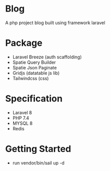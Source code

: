 # Blog
A php project blog built using framework laravel

# Package
- Laravel Breeze (auth scaffolding)
- Spatie Query Builder
- Spatie Json Paginate
- Gridjs (datatable js lib)
- Tailwindcss (css)

# Specification
- Laravel 8
- PHP 7.4
- MYSQL 8
- Redis

# Getting Started
- run vendor/bin/sail up -d

